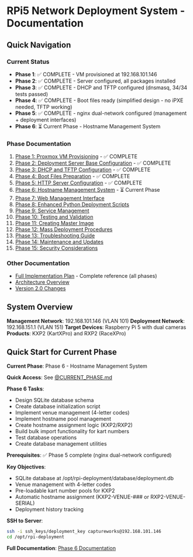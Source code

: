 # RPi5 Network Deployment System - Documentation

## Quick Navigation

### Current Status
- **Phase 1**: ✅ COMPLETE - VM provisioned at 192.168.101.146
- **Phase 2**: ✅ COMPLETE - Server configured, all packages installed
- **Phase 3**: ✅ COMPLETE - DHCP and TFTP configured (dnsmasq, 34/34 tests passed)
- **Phase 4**: ✅ COMPLETE - Boot files ready (simplified design - no iPXE needed, TFTP working)
- **Phase 5**: ✅ COMPLETE - nginx dual-network configured (management + deployment interfaces)
- **Phase 6**: ⏳ Current Phase - Hostname Management System

### Phase Documentation

1. [Phase 1: Proxmox VM Provisioning](phases/Phase_1_Proxmox_VM_Provisioning.md) - ✅ COMPLETE
2. [Phase 2: Deployment Server Base Configuration](phases/Phase_2_Base_Configuration.md) - ✅ COMPLETE
3. [Phase 3: DHCP and TFTP Configuration](phases/Phase_3_DHCP_TFTP.md) - ✅ COMPLETE
4. [Phase 4: Boot Files Preparation](phases/Phase_4_Boot_Files.md) - ✅ COMPLETE
5. [Phase 5: HTTP Server Configuration](phases/Phase_5_HTTP_Server.md) - ✅ COMPLETE
6. [Phase 6: Hostname Management System](phases/Phase_6_Hostname_Management.md) - ⏳ Current Phase
7. [Phase 7: Web Management Interface](phases/Phase_7_Web_Interface.md)
8. [Phase 8: Enhanced Python Deployment Scripts](phases/Phase_8_Python_Scripts.md)
9. [Phase 9: Service Management](phases/Phase_9_Service_Management.md)
10. [Phase 10: Testing and Validation](phases/Phase_10_Testing.md)
11. [Phase 11: Creating Master Image](phases/Phase_11_Master_Image.md)
12. [Phase 12: Mass Deployment Procedures](phases/Phase_12_Mass_Deployment.md)
13. [Phase 13: Troubleshooting Guide](phases/Phase_13_Troubleshooting.md)
14. [Phase 14: Maintenance and Updates](phases/Phase_14_Maintenance.md)
15. [Phase 15: Security Considerations](phases/Phase_15_Security.md)

### Other Documentation

- [Full Implementation Plan](RPI_NETWORK_DEPLOYMENT_IMPLEMENTATION_PLAN.md) - Complete reference (all phases)
- [Architecture Overview](RPI_NETWORK_DEPLOYMENT_IMPLEMENTATION_PLAN.md#architecture-overview)
- [Version 2.0 Changes](RPI_NETWORK_DEPLOYMENT_IMPLEMENTATION_PLAN.md#summary-of-major-changes-v20)

## System Overview

**Management Network**: 192.168.101.146 (VLAN 101)
**Deployment Network**: 192.168.151.1 (VLAN 151)
**Target Devices**: Raspberry Pi 5 with dual cameras
**Products**: KXP2 (KartXPro) and RXP2 (RaceXPro)

## Quick Start for Current Phase

**Current Phase**: Phase 6 - Hostname Management System

**Quick Access**: See [@CURRENT_PHASE.md](../CURRENT_PHASE.md)

**Phase 6 Tasks**:
- Design SQLite database schema
- Create database initialization script
- Implement venue management (4-letter codes)
- Implement hostname pool management
- Create hostname assignment logic (KXP2/RXP2)
- Build bulk import functionality for kart numbers
- Test database operations
- Create database management utilities

**Prerequisites**: ✅ Phase 5 complete (nginx dual-network configured)

**Key Objectives**:
- SQLite database at /opt/rpi-deployment/database/deployment.db
- Venue management with 4-letter codes
- Pre-loadable kart number pools for KXP2
- Automatic hostname assignment (KXP2-VENUE-### or RXP2-VENUE-SERIAL)
- Deployment history tracking

**SSH to Server**:
```bash
ssh -i ssh_keys/deployment_key captureworks@192.168.101.146
cd /opt/rpi-deployment
```

**Full Documentation**: [Phase 6 Documentation](phases/Phase_6_Hostname_Management.md)
